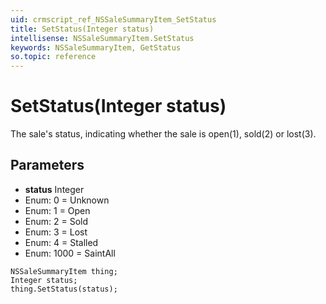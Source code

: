 ```yaml
---
uid: crmscript_ref_NSSaleSummaryItem_SetStatus
title: SetStatus(Integer status)
intellisense: NSSaleSummaryItem.SetStatus
keywords: NSSaleSummaryItem, GetStatus
so.topic: reference
---
```


# SetStatus(Integer status)

The sale's status, indicating whether the sale is open(1), sold(2) or lost(3).

## Parameters

* **status** Integer
* Enum: 0 = Unknown
* Enum: 1 = Open
* Enum: 2 = Sold
* Enum: 3 = Lost
* Enum: 4 = Stalled
* Enum: 1000 = SaintAll

```crmscript
NSSaleSummaryItem thing;
Integer status;
thing.SetStatus(status);
```

